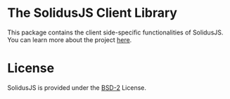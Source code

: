 # The SolidusJS Client Library
This package contains the client side-specific functionalities of SolidusJS. You can learn more about the project [here](https://github.com/Perivel/solidus.js).

# License
SolidusJS is provided under the [BSD-2](https://github.com/Perivel/solidus.js/blob/master/LICENSE) License.